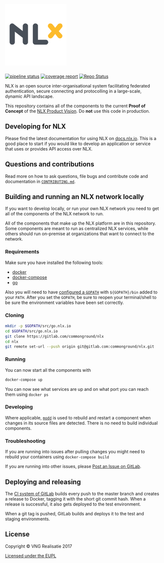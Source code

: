 <h1><img alt="NLX" src="logo.png" width="200"></h1>

[![pipeline status](https://gitlab.com/commonground/nlx/badges/master/pipeline.svg)](https://gitlab.com/commonground/nlx/commits/master)  [![coverage report](https://gitlab.com/commonground/nlx/badges/master/coverage.svg)](https://gitlab.com/commonground/nlx/commits/master)  [![Repo Status](https://img.shields.io/badge/status-proof%20of%20concept-lightgrey.svg?longCache=true)](https://docs.nlx.io/introduction/product-vision/)

NLX is an open source inter-organisational system facilitating federated authentication, secure connecting and protocolling in a large-scale, dynamic API landscape.

This repository contains all of the components to the current **Proof of Concept** of the [NLX Product Vision](https://docs.nlx.io/introduction/product-vision/). Do **not** use this code in production.

## Developing for NLX

Please find the latest documentation for using NLX on [docs.nlx.io](https://docs.nlx.io). This is a good place to start if you would like to develop an application or service that uses or provides API access over NLX.

## Questions and contributions

Read more on how to ask questions, file bugs and contribute code and documentation in [`CONTRIBUTING.md`](CONTRIBUTING.md).

## Building and running an NLX network locally

If you want to develop locally, or run your own NLX network you need to get all of the components of the NLX network to run.

All of the components that make up the NLX platform are in this repository.
Some components are meant to run as centralized NLX services, while others should run on-premise at organizations that want to connect to the network.

### Requirements

Make sure you have installed the following tools:

- [docker](https://docs.docker.com/)
- [docker-compose](https://docs.docker.com/compose/)
- [go](https://golang.org/doc/install)

Also you will need to have [configured a `GOPATH`](https://github.com/golang/go/wiki/SettingGOPATH) with `${GOPATH}/bin` added to your `PATH`.
After you set the `GOPATH`, be sure to reopen your terminal/shell to be sure the environment variables have been set correctly.

### Cloning

```bash
mkdir -p $GOPATH/src/go.nlx.io
cd $GOPATH/src/go.nlx.io
git clone https://gitlab.com/commonground/nlx
cd nlx
git remote set-url --push origin git@gitlab.com:commonground/nlx.git
```

### Running

You can now start all the components with

```bash
docker-compose up
```

You can now see what services are up and on what port you can reach them using `docker ps`

### Developing

Where applicable, [`modd`](https://github.com/cortesi/modd) is used to rebuild and restart a component when changes in its source files are detected.
There is no need to build individual components.

### Troubleshooting

If you are running into issues after pulling changes you might need to rebuild your containers using `docker-compose build`

If you are running into other issues, please [Post an Issue on GitLab](https://gitlab.com/commonground/nlx/issues).

## Deploying and releasing

The [CI system of GitLab](https://gitlab.com/commonground/nlx/pipelines) builds every push to the master branch and creates a release to Docker, tagging it with the short git commit hash.
When a release is successful, it also gets deployed to the test environment.

When a git tag is pushed, GitLab builds and deploys it to the test and staging environments.

## License

Copyright © VNG Realisatie 2017

[Licensed under the EUPL](LICENCE.md)

